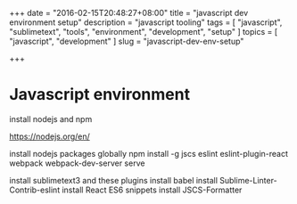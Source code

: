 +++
date = "2016-02-15T20:48:27+08:00"
title = "javascript dev environment setup"
description = "javascript tooling"
tags = [ "javascript", "sublimetext", "tools", "environment", "development", "setup" ]
topics = [ "javascript", "development" ]
slug = "javascript-dev-env-setup"

+++

# Javascript environment

install nodejs and npm

https://nodejs.org/en/

install nodejs packages globally
npm install -g jscs eslint eslint-plugin-react webpack webpack-dev-server serve 

install sublimetext3 and these plugins
    install babel
    install Sublime-Linter-Contrib-eslint
    install React ES6 snippets
    install JSCS-Formatter
    
